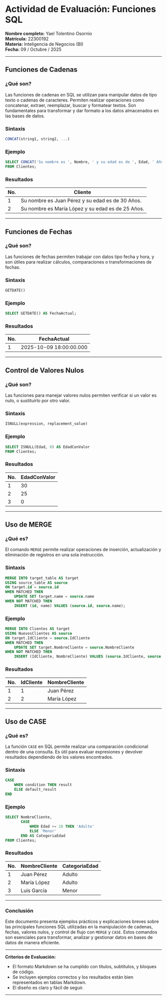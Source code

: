# Actividad de Evaluación: Funciones SQL

**Nombre completo:** Yael Tolentino Osornio  
**Matrícula:** 22300192  
**Materia:** Inteligencia de Negocios (BI)  
**Fecha:** 09 / Octubre / 2025  

---

## Funciones de Cadenas

### ¿Qué son?

Las funciones de cadenas en SQL se utilizan para manipular datos de tipo texto o cadenas de caracteres. Permiten realizar operaciones como concatenar, extraer, reemplazar, buscar y formatear textos. Son fundamentales para transformar y dar formato a los datos almacenados en las bases de datos.

### Sintaxis

```sql
CONCAT(string1, string2, ...)
```

### Ejemplo

```sql
SELECT CONCAT('Su nombre es ', Nombre, ' y su edad es de ', Edad, ' Años.') AS Cliente
FROM Clientes;
```

### Resultados

| No. | Cliente                                  |
|-----|------------------------------------------|
| 1   | Su nombre es Juan Pérez y su edad es de 30 Años. |
| 2   | Su nombre es María López y su edad es de 25 Años. |

---

## Funciones de Fechas

### ¿Qué son?

Las funciones de fechas permiten trabajar con datos tipo fecha y hora, y son útiles para realizar cálculos, comparaciones o transformaciones de fechas.

### Sintaxis

```sql
GETDATE()
```

### Ejemplo

```sql
SELECT GETDATE() AS FechaActual;
```

### Resultados

| No. | FechaActual           |
|-----|-----------------------|
| 1   | 2025-10-09 18:00:00.000 |

---

## Control de Valores Nulos

### ¿Qué son?

Las funciones para manejar valores nulos permiten verificar si un valor es nulo, o sustituirlo por otro valor.

### Sintaxis

```sql
ISNULL(expression, replacement_value)
```

### Ejemplo

```sql
SELECT ISNULL(Edad, 0) AS EdadConValor
FROM Clientes;
```

### Resultados

| No. | EdadConValor |
|-----|--------------|
| 1   | 30           |
| 2   | 25           |
| 3   | 0            |

---

## Uso de MERGE

### ¿Qué es?

El comando `MERGE` permite realizar operaciones de inserción, actualización y eliminación de registros en una sola instrucción.

### Sintaxis

```sql
MERGE INTO target_table AS target
USING source_table AS source
ON target.id = source.id
WHEN MATCHED THEN
    UPDATE SET target.name = source.name
WHEN NOT MATCHED THEN
    INSERT (id, name) VALUES (source.id, source.name);
```

### Ejemplo

```sql
MERGE INTO Clientes AS target
USING NuevosClientes AS source
ON target.IdCliente = source.IdCliente
WHEN MATCHED THEN
    UPDATE SET target.NombreCliente = source.NombreCliente
WHEN NOT MATCHED THEN
    INSERT (IdCliente, NombreCliente) VALUES (source.IdCliente, source.NombreCliente);
```

### Resultados

| No. | IdCliente | NombreCliente  |
|-----|-----------|----------------|
| 1   | 1         | Juan Pérez     |
| 2   | 2         | María López    |

---

## Uso de CASE

### ¿Qué es?

La función `CASE` en SQL permite realizar una comparación condicional dentro de una consulta. Es útil para evaluar expresiones y devolver resultados dependiendo de los valores encontrados.

### Sintaxis

```sql
CASE
    WHEN condition THEN result
    ELSE default_result
END
```

### Ejemplo

```sql
SELECT NombreCliente,
       CASE
           WHEN Edad >= 18 THEN 'Adulto'
           ELSE 'Menor'
       END AS CategoriaEdad
FROM Clientes;
```

### Resultados

| No. | NombreCliente | CategoriaEdad |
|-----|---------------|---------------|
| 1   | Juan Pérez    | Adulto       |
| 2   | María López   | Adulto       |
| 3   | Luis García   | Menor        |

---

### Conclusión

Este documento presenta ejemplos prácticos y explicaciones breves sobre las principales funciones SQL utilizadas en la manipulación de cadenas, fechas, valores nulos, y control de flujo con `MERGE` y `CASE`. Estos comandos son esenciales para transformar, analizar y gestionar datos en bases de datos de manera eficiente.

---

**Criterios de Evaluación:**

- El formato Markdown se ha cumplido con títulos, subtítulos, y bloques de código.
- Se incluyen ejemplos correctos y los resultados están bien representados en tablas Markdown.
- El diseño es claro y fácil de seguir.

---

